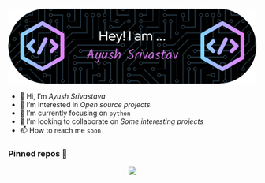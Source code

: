 ![Header](./github-header-image.png)
- 👋 Hi, I’m *Ayush Srivastava*
- 👀 I’m interested in *Open source projects.*
- 🌱 I’m currently focusing on `python`
- 💞️ I’m looking to collaborate on *Some interesting projects*
- 📫 How to reach me `soon`

### Pinned repos 📌

<!-- [![Readme Card](https://github-readme-stats.vercel.app/api/pin/?username=leviarista&repo=eco-stats-peru&show_icons=true&title_color=70a5fd&icon_color=bf91f3&text_color=38bdae&bg_color=0D1117)](https://github.com/leviarista/eco-stats-peru) -->

<p align="center">
    <a href="https://github.com/AyushSrivastava001/AyushSrivastava001/">
      <img width="410" src="https://o.remove.bg/downloads/de2dc044-e7e2-4ae6-91dc-3ba577c5fb2a/image-removebg-preview.png"/>
    </a>
 </p>
